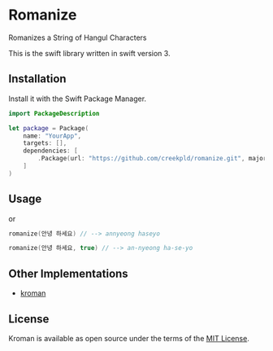 # Romanize

Romanizes a String of Hangul Characters

This is the swift library written in swift version 3.

## Installation

Install it with the Swift Package Manager.

``` swift
import PackageDescription

let package = Package(
    name: "YourApp",
    targets: [],
    dependencies: [
        .Package(url: "https://github.com/creekpld/romanize.git", majorVersion: 1),
    ]
)
```

## Usage

or
``` swift
romanize(안녕 하세요) // --> annyeong haseyo
```

``` swift
romanize(안녕 하세요, true) // --> an-nyeong ha-se-yo
```

## Other Implementations

- [kroman](https://github.com/cheunghy/kroman)

## License

Kroman is available as open source under the terms of the [MIT License](http://opensource.org/licenses/MIT).